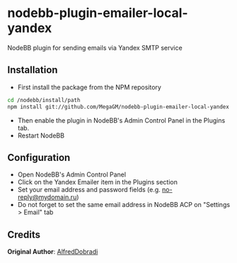 nodebb-plugin-emailer-local-yandex
===========================

NodeBB plugin for sending emails via Yandex SMTP service

Installation
---

* First install the package from the NPM repository

``` bash
cd /nodebb/install/path
npm install git://github.com/MegaGM/nodebb-plugin-emailer-local-yandex
```

* Then enable the plugin in NodeBB's Admin Control Panel in the Plugins tab.
* Restart NodeBB

Configuration
---

* Open NodeBB's Admin Control Panel
* Click on the Yandex Emailer item in the Plugins section
* Set your email address and password fields (e.g. no-reply@mydomain.ru)
* Do not forget to set the same email address in NodeBB ACP on "Settings > Email" tab


Credits
---

**Original Author**: [AlfredDobradi](https://github.com/AlfredDobradi)

